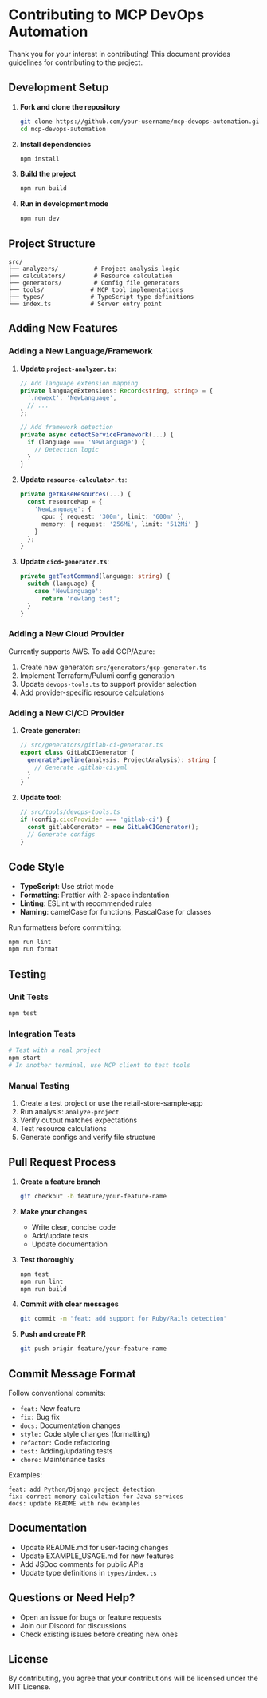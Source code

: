 # Contributing to MCP DevOps Automation

Thank you for your interest in contributing! This document provides guidelines for contributing to the project.

## Development Setup

1. **Fork and clone the repository**
   ```bash
   git clone https://github.com/your-username/mcp-devops-automation.git
   cd mcp-devops-automation
   ```

2. **Install dependencies**
   ```bash
   npm install
   ```

3. **Build the project**
   ```bash
   npm run build
   ```

4. **Run in development mode**
   ```bash
   npm run dev
   ```

## Project Structure

```
src/
├── analyzers/          # Project analysis logic
├── calculators/        # Resource calculation
├── generators/         # Config file generators
├── tools/             # MCP tool implementations
├── types/             # TypeScript type definitions
└── index.ts           # Server entry point
```

## Adding New Features

### Adding a New Language/Framework

1. **Update `project-analyzer.ts`**:
   ```typescript
   // Add language extension mapping
   private languageExtensions: Record<string, string> = {
     '.newext': 'NewLanguage',
     // ...
   };

   // Add framework detection
   private async detectServiceFramework(...) {
     if (language === 'NewLanguage') {
       // Detection logic
     }
   }
   ```

2. **Update `resource-calculator.ts`**:
   ```typescript
   private getBaseResources(...) {
     const resourceMap = {
       'NewLanguage': {
         cpu: { request: '300m', limit: '600m' },
         memory: { request: '256Mi', limit: '512Mi' }
       }
     };
   }
   ```

3. **Update `cicd-generator.ts`**:
   ```typescript
   private getTestCommand(language: string) {
     switch (language) {
       case 'NewLanguage':
         return 'newlang test';
     }
   }
   ```

### Adding a New Cloud Provider

Currently supports AWS. To add GCP/Azure:

1. Create new generator: `src/generators/gcp-generator.ts`
2. Implement Terraform/Pulumi config generation
3. Update `devops-tools.ts` to support provider selection
4. Add provider-specific resource calculations

### Adding a New CI/CD Provider

1. **Create generator**:
   ```typescript
   // src/generators/gitlab-ci-generator.ts
   export class GitLabCIGenerator {
     generatePipeline(analysis: ProjectAnalysis): string {
       // Generate .gitlab-ci.yml
     }
   }
   ```

2. **Update tool**:
   ```typescript
   // src/tools/devops-tools.ts
   if (config.cicdProvider === 'gitlab-ci') {
     const gitlabGenerator = new GitLabCIGenerator();
     // Generate configs
   }
   ```

## Code Style

- **TypeScript**: Use strict mode
- **Formatting**: Prettier with 2-space indentation
- **Linting**: ESLint with recommended rules
- **Naming**: camelCase for functions, PascalCase for classes

Run formatters before committing:
```bash
npm run lint
npm run format
```

## Testing

### Unit Tests

```bash
npm test
```

### Integration Tests

```bash
# Test with a real project
npm start
# In another terminal, use MCP client to test tools
```

### Manual Testing

1. Create a test project or use the retail-store-sample-app
2. Run analysis: `analyze-project`
3. Verify output matches expectations
4. Test resource calculations
5. Generate configs and verify file structure

## Pull Request Process

1. **Create a feature branch**
   ```bash
   git checkout -b feature/your-feature-name
   ```

2. **Make your changes**
   - Write clear, concise code
   - Add/update tests
   - Update documentation

3. **Test thoroughly**
   ```bash
   npm test
   npm run lint
   npm run build
   ```

4. **Commit with clear messages**
   ```bash
   git commit -m "feat: add support for Ruby/Rails detection"
   ```

5. **Push and create PR**
   ```bash
   git push origin feature/your-feature-name
   ```

## Commit Message Format

Follow conventional commits:

- `feat:` New feature
- `fix:` Bug fix
- `docs:` Documentation changes
- `style:` Code style changes (formatting)
- `refactor:` Code refactoring
- `test:` Adding/updating tests
- `chore:` Maintenance tasks

Examples:
```
feat: add Python/Django project detection
fix: correct memory calculation for Java services
docs: update README with new examples
```

## Documentation

- Update README.md for user-facing changes
- Update EXAMPLE_USAGE.md for new features
- Add JSDoc comments for public APIs
- Update type definitions in `types/index.ts`

## Questions or Need Help?

- Open an issue for bugs or feature requests
- Join our Discord for discussions
- Check existing issues before creating new ones

## License

By contributing, you agree that your contributions will be licensed under the MIT License.
